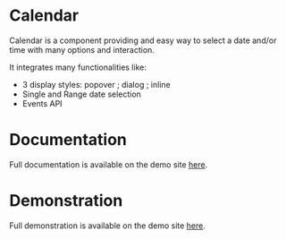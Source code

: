 # Calendar

Calendar is a component providing and easy way to select a date and/or time with many options and interaction.

It integrates many functionalities like:

- 3 display styles: popover ; dialog ; inline
- Single and Range date selection
- Events API

# Documentation

Full documentation is available on the demo site [here](https://demo.creativebulma.net/components/calendar/).

# Demonstration

Full demonstration is available on the demo site [here](https://creativebulma.net/product/calendar/demo).
